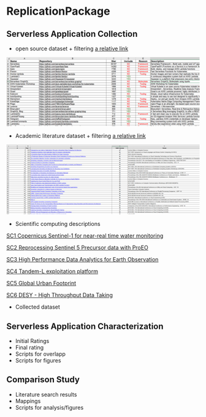 # ReplicationPackage
## Serverless Application Collection
* open source dataset + filtering
[a relative link](Serverless%20Application%20Collection/Open%20source%20filtering.xlsx)
<p>
<img src="https://github.com/ServerlessApplications/ReplicationPackage/raw/main/images/OpenSourceFiltering.png?raw=true" width="800">
</p>

* Academic literature dataset + filtering [a relative link](Serverless%20Application%20Collection/Academic%20literature%20filtering.xlsx)
<p>
<img src="https://github.com/ServerlessApplications/ReplicationPackage/raw/main/images/AcademicLiteratureFiltering.png?raw=true" width="800">
</p>

* Scientific computing descriptions

[SC1 Copernicus Sentinel-1 for near-real time water monitoring](Serverless%20Application%20Collection/SC1%20Copernicus%20Sentinel-1.pdf)

[SC2 Reprocessing Sentinel 5 Precursor data with ProEO](Serverless%20Application%20Collection/SC2%20Reprocesssing%20Sentinel%205%20Precursor%20Data%20with%20ProsEO.pdf)

[SC3 High Performance Data Analytics for Earth Observation](Serverless%20Application%20Collection/SC3%20High%20Performance%20Data%20Analytic%20for%20Earth%20Observation.pdf)

[SC4 Tandem-L exploitation platform](Serverless%20Application%20Collection/SC4%20Tandem-L%20exploitation%20platform.pdf)

[SC5 Global Urban Footprint](Serverless%20Application%20Collection/SC5%20Global%20Urban%20Footprint.pdf)

[SC6 DESY - High Throughput Data Taking](Serverless%20Application%20Collection/SC6%20DESY%20-%20High%20Throughput%20Data%20Taking.pdf)

* Collected dataset
## Serverless Application Characterization
* Initial Ratings
* Final rating
* Scripts for overlapp
* Scripts for figures
## Comparison Study
* Literature search results
* Mappings
* Scripts for analysis/figures
